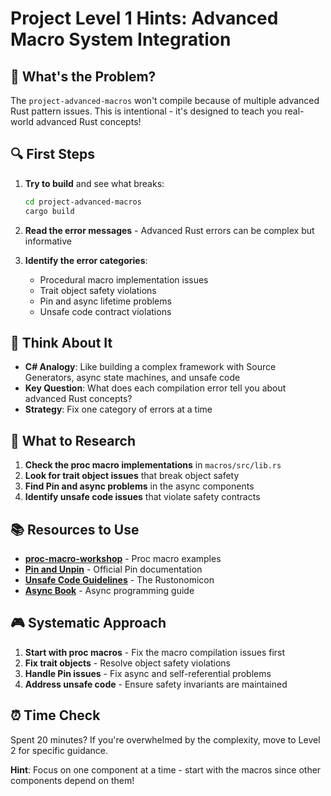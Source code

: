 # Project Level 1 Hints: Advanced Macro System Integration

## 🎯 What's the Problem?

The `project-advanced-macros` won't compile because of multiple advanced Rust pattern issues. This is intentional - it's designed to teach you real-world advanced Rust concepts!

## 🔍 First Steps

1. **Try to build** and see what breaks:
   ```bash
   cd project-advanced-macros
   cargo build
   ```

2. **Read the error messages** - Advanced Rust errors can be complex but informative

3. **Identify the error categories**:
   - Procedural macro implementation issues
   - Trait object safety violations
   - Pin and async lifetime problems
   - Unsafe code contract violations

## 🤔 Think About It

- **C# Analogy**: Like building a complex framework with Source Generators, async state machines, and unsafe code
- **Key Question**: What does each compilation error tell you about advanced Rust concepts?
- **Strategy**: Fix one category of errors at a time

## 🔧 What to Research

1. **Check the proc macro implementations** in `macros/src/lib.rs`
2. **Look for trait object issues** that break object safety
3. **Find Pin and async problems** in the async components
4. **Identify unsafe code issues** that violate safety contracts

## 📚 Resources to Use

- **[proc-macro-workshop](https://github.com/dtolnay/proc-macro-workshop)** - Proc macro examples
- **[Pin and Unpin](https://doc.rust-lang.org/std/pin/)** - Official Pin documentation
- **[Unsafe Code Guidelines](https://doc.rust-lang.org/nomicon/)** - The Rustonomicon
- **[Async Book](https://rust-lang.github.io/async-book/)** - Async programming guide

## 🎮 Systematic Approach

1. **Start with proc macros** - Fix the macro compilation issues first
2. **Fix trait objects** - Resolve object safety violations
3. **Handle Pin issues** - Fix async and self-referential problems
4. **Address unsafe code** - Ensure safety invariants are maintained

## ⏰ Time Check

Spent 20 minutes? If you're overwhelmed by the complexity, move to Level 2 for specific guidance.

**Hint**: Focus on one component at a time - start with the macros since other components depend on them!